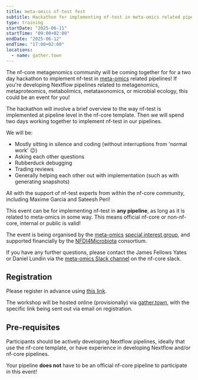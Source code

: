 ```yaml
---
title: meta-omics nf-test fest
subtitle: Hackathon for implementing nf-test in meta-omics related pipelines!
type: training
startDate: "2025-06-11"
startTime: "09:00+02:00"
endDate: "2025-06-12"
endTime: "17:00+02:00"
locations:
  - name: gather.town
---
```


The nf-core metagenomics community will be coming together for for a two day hackathon to implement nf-test in [meta-omics](https://nf-co.re/special-interest-groups/meta-omics) related pipelines!
If you're developing Nextflow pipelines related to metagenomics, metaproteomics, metabolimics, metataxonomics, or microbial ecology, this could be an event for you!

The hackathon will involve a brief overview to the way nf-test is implemented at pipeline level in the nf-core template.
Then we will spend two days working together to implement nf-test in our pipelines.

We will be:

- Mostly sitting in silence and coding (without interruptions from 'normal work' 😉)
- Asking each other questions
- Rubberduck debugging
- Trading reviews
- Generally helping each other out with implementation (such as with generating snapshots)

All with the support of nf-test experts from within the nf-core community, including Maxime Garcia and Sateesh Peri!

This event can be for implementing nf-test in **any pipeline**, as long as it is related to meta-omics in some way.
This means official nf-core or non-nf-core, internal or public is valid!

The event is being organised by the [meta-omics](https://nf-co.re/special-interest-groups/meta-omics) [special interest group](https://nf-co.re/special-interest-groups), and supported financially by the [NFDI4Microbiota](https://nfdi4microbiota.de/) consortium.

If you have any further questions, please contact the James Fellows Yates or Daniel Lundin via the [meta-omics Slack channel](https://nfcore.slack.com/archives/C070369GP7T) on the nf-core slack.

## Registration

Please register in advance using [this link](https://tally.so/r/w7eZQZ).

The workshop will be hosted online (provisionally) via [gather.town](https://gather.town), with the specific link being sent out via email on registration.

## Pre-requisites

Participants should be actively developing Nextflow pipelines, ideally that use the nf-core template, or have experience in developing Nextflow and/or nf-core pipelines.

Your pipeline **does not** have to be an official nf-core pipeline to participate in this event!
